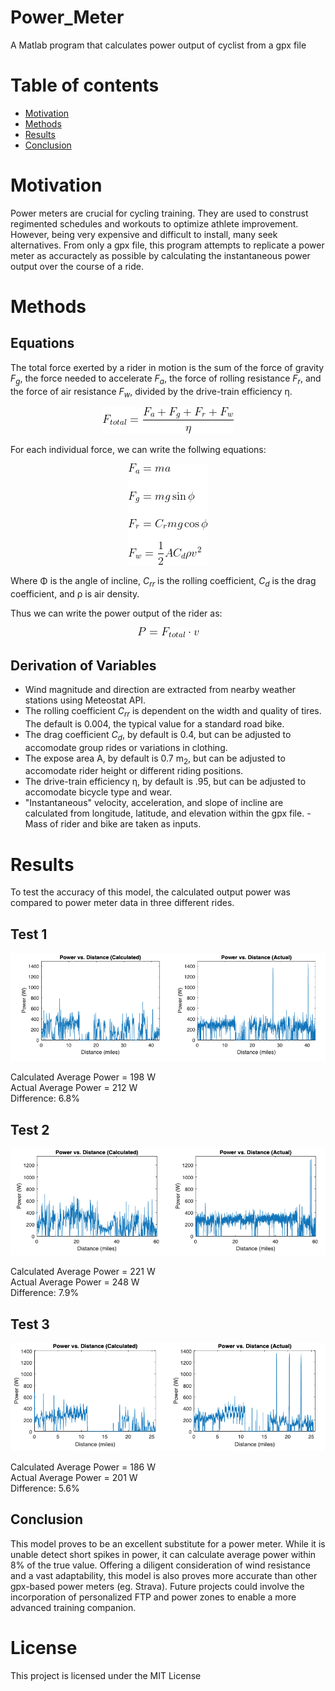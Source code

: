 # Power_Meter
A Matlab program that calculates power output of cyclist from a gpx file

# Table of contents
* [Motivation](#Motivation)
* [Methods](#Methods)
* [Results](#Results)
* [Conclusion](#Conclusion)

# Motivation
Power meters are crucial for cycling training. They are used to construst regimented schedules and workouts to optimize athlete improvement. However, being very expensive and difficult to install, many seek alternatives. From only a gpx file, this program attempts to replicate a power meter as accuractely as possible by calculating the instantaneous power output over the course of a ride. 

# Methods
## Equations
The total force exerted by a rider in motion is the sum of the force of gravity _F<sub>g</sub>_, the force needed to accelerate _F<sub>a</sub>_, the force of rolling resistance _F<sub>r</sub>_, and the force of air resistance _F<sub>w</sub>_, divided by the drive-train efficiency η.
<p align="center"> 
<img src="img/Ftot2.gif">
</p>

For each individual force, we can write the follwing equations:
<p align="center"> 
<img src="img/Forces.gif">
</p>

Where Φ is the angle of incline, _C<sub>rr</sub>_ is the rolling coefficient, _C<sub>d</sub>_ is the drag coefficient, and ρ is air density. 

Thus we can write the power output of the rider as:
<p align="center"> 
<img src="img/Power2.gif">
</p>

## Derivation of Variables

- Wind magnitude and direction are extracted from nearby weather stations using Meteostat API. 
- The rolling coefficient _C<sub>rr</sub>_ is dependent on the width and quality of tires. The default is 0.004, the typical value for a standard road bike. 
- The drag coefficient _C<sub>d</sub>_, by default is 0.4, but can be adjusted to accomodate group rides or variations in clothing.
- The expose area A, by default is 0.7 m<sub>2</sub>, but can be adjusted to accomodate rider height or different riding positions. 
- The drive-train efficiency η, by default is .95, but can be adjusted to accomodate bicycle type and wear.
- "Instantaneous" velocity, acceleration, and slope of incline are calculated from longitude, latitude, and elevation within the gpx file. - Mass of rider and bike are taken as inputs. 

# Results
To test the accuracy of this model, the calculated output power was compared to power meter data in three different rides.
## Test 1
<p align="center"> 
<img src="img/Test_1.png">
</p>

Calculated Average Power = 198 W<br/>
Actual Average Power = 212 W<br/>
Difference: 6.8%<br/>

## Test 2
<p align="center"> 
<img src="img/Test_2.png">
</p>

Calculated Average Power = 221 W<br/>
Actual Average Power = 248 W<br/>
Difference: 7.9%<br/>


## Test 3
<p align="center"> 
<img src="img/Test2_3.png">
</p>

Calculated Average Power = 186 W<br/>
Actual Average Power = 201 W<br/>
Difference: 5.6%<br/>

## Conclusion
This model proves to be an excellent substitute for a power meter. While it is unable detect short spikes in power, it can calculate average power within 8% of the true value. Offering a diligent consideration of wind resistance and a vast adaptability, this model is also proves more accurate than other gpx-based power meters (eg. Strava). Future projects could involve the incorporation of personalized FTP and power zones to enable a more advanced training companion. 

# License
This project is licensed under the MIT License




